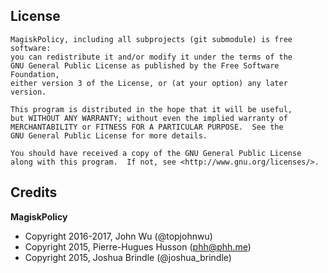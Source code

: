 ## License

```
MagiskPolicy, including all subprojects (git submodule) is free software:
you can redistribute it and/or modify it under the terms of the 
GNU General Public License as published by the Free Software Foundation, 
either version 3 of the License, or (at your option) any later version.

This program is distributed in the hope that it will be useful,
but WITHOUT ANY WARRANTY; without even the implied warranty of
MERCHANTABILITY or FITNESS FOR A PARTICULAR PURPOSE.  See the
GNU General Public License for more details.

You should have received a copy of the GNU General Public License
along with this program.  If not, see <http://www.gnu.org/licenses/>.
```

## Credits

**MagiskPolicy**

* Copyright 2016-2017, John Wu (@topjohnwu)
* Copyright 2015, Pierre-Hugues Husson (phh@phh.me)
* Copyright 2015, Joshua Brindle (@joshua_brindle)
